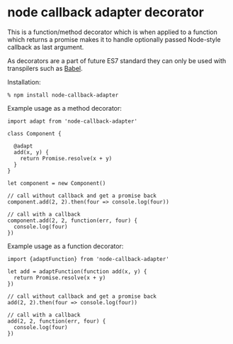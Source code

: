 # node callback adapter decorator

This is a function/method decorator which is when applied to a function which
returns a promise makes it to handle optionally passed Node-style callback as
last argument.

As decorators are a part of future ES7 standard they can only be used with
transpilers such as [Babel](http://babeljs.io).

Installation:

    % npm install node-callback-adapter

Example usage as a method decorator:

    import adapt from 'node-callback-adapter'

    class Component {

      @adapt
      add(x, y) {
        return Promise.resolve(x + y)
      }
    }

    let component = new Component()

    // call without callback and get a promise back
    component.add(2, 2).then(four => console.log(four))

    // call with a callback
    component.add(2, 2, function(err, four) {
      console.log(four)
    })

Example usage as a function decorator:

    import {adaptFunction} from 'node-callback-adapter'

    let add = adaptFunction(function add(x, y) {
      return Promise.resolve(x + y)
    })

    // call without callback and get a promise back
    add(2, 2).then(four => console.log(four))

    // call with a callback
    add(2, 2, function(err, four) {
      console.log(four)
    })
